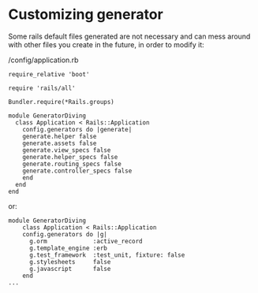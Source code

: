 # Customizing generator

Some rails default files generated are not necessary and can mess around with other files you create in the future, in order to modify it:

/config/application.rb


```
require_relative 'boot'

require 'rails/all'

Bundler.require(*Rails.groups)

module GeneratorDiving
  class Application < Rails::Application
    config.generators do |generate|
    generate.helper false
    generate.assets false
    generate.view_specs false
    generate.helper_specs false
    generate.routing_specs false
    generate.controller_specs false
    end
  end
end
```

or:
```
module GeneratorDiving
    class Application < Rails::Application
    config.generators do |g|
      g.orm             :active_record
      g.template_engine :erb
      g.test_framework  :test_unit, fixture: false
      g.stylesheets     false
      g.javascript      false 
    end
...
```
